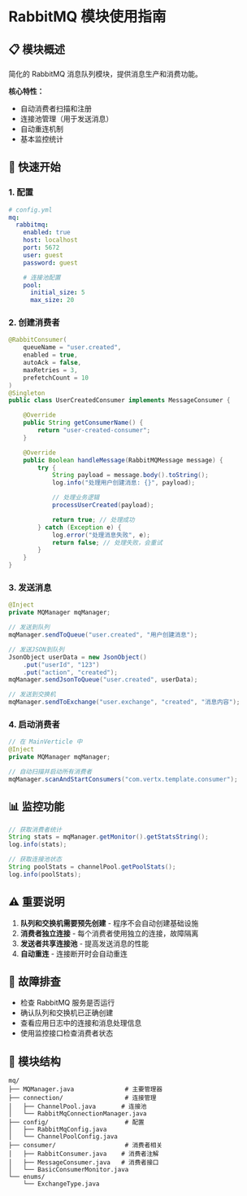 # RabbitMQ 模块使用指南

## 📋 模块概述

简化的 RabbitMQ 消息队列模块，提供消息生产和消费功能。

**核心特性：**
- 自动消费者扫描和注册
- 连接池管理（用于发送消息）
- 自动重连机制
- 基本监控统计

## 🚀 快速开始

### 1. 配置

```yaml
# config.yml
mq:
  rabbitmq:
    enabled: true
    host: localhost
    port: 5672
    user: guest
    password: guest

    # 连接池配置
    pool:
      initial_size: 5
      max_size: 20
```

### 2. 创建消费者

```java
@RabbitConsumer(
    queueName = "user.created",
    enabled = true,
    autoAck = false,
    maxRetries = 3,
    prefetchCount = 10
)
@Singleton
public class UserCreatedConsumer implements MessageConsumer {

    @Override
    public String getConsumerName() {
        return "user-created-consumer";
    }

    @Override
    public Boolean handleMessage(RabbitMQMessage message) {
        try {
            String payload = message.body().toString();
            log.info("处理用户创建消息: {}", payload);

            // 处理业务逻辑
            processUserCreated(payload);

            return true; // 处理成功
        } catch (Exception e) {
            log.error("处理消息失败", e);
            return false; // 处理失败，会重试
        }
    }
}
```

### 3. 发送消息

```java
@Inject
private MQManager mqManager;

// 发送到队列
mqManager.sendToQueue("user.created", "用户创建消息");

// 发送JSON到队列
JsonObject userData = new JsonObject()
    .put("userId", "123")
    .put("action", "created");
mqManager.sendJsonToQueue("user.created", userData);

// 发送到交换机
mqManager.sendToExchange("user.exchange", "created", "消息内容");
```

### 4. 启动消费者

```java
// 在 MainVerticle 中
@Inject
private MQManager mqManager;

// 自动扫描并启动所有消费者
mqManager.scanAndStartConsumers("com.vertx.template.consumer");
```

## 📊 监控功能

```java
// 获取消费者统计
String stats = mqManager.getMonitor().getStatsString();
log.info(stats);

// 获取连接池状态
String poolStats = channelPool.getPoolStats();
log.info(poolStats);
```

## ⚠️ 重要说明

1. **队列和交换机需要预先创建** - 程序不会自动创建基础设施
2. **消费者独立连接** - 每个消费者使用独立的连接，故障隔离
3. **发送者共享连接池** - 提高发送消息的性能
4. **自动重连** - 连接断开时会自动重连

## 🔧 故障排查

- 检查 RabbitMQ 服务是否运行
- 确认队列和交换机已正确创建
- 查看应用日志中的连接和消息处理信息
- 使用监控接口检查消费者状态

## 📁 模块结构

```
mq/
├── MQManager.java              # 主要管理器
├── connection/                 # 连接管理
│   ├── ChannelPool.java       # 连接池
│   └── RabbitMqConnectionManager.java
├── config/                     # 配置
│   ├── RabbitMqConfig.java
│   └── ChannelPoolConfig.java
├── consumer/                   # 消费者相关
│   ├── RabbitConsumer.java    # 消费者注解
│   ├── MessageConsumer.java   # 消费者接口
│   └── BasicConsumerMonitor.java
└── enums/
    └── ExchangeType.java
```
